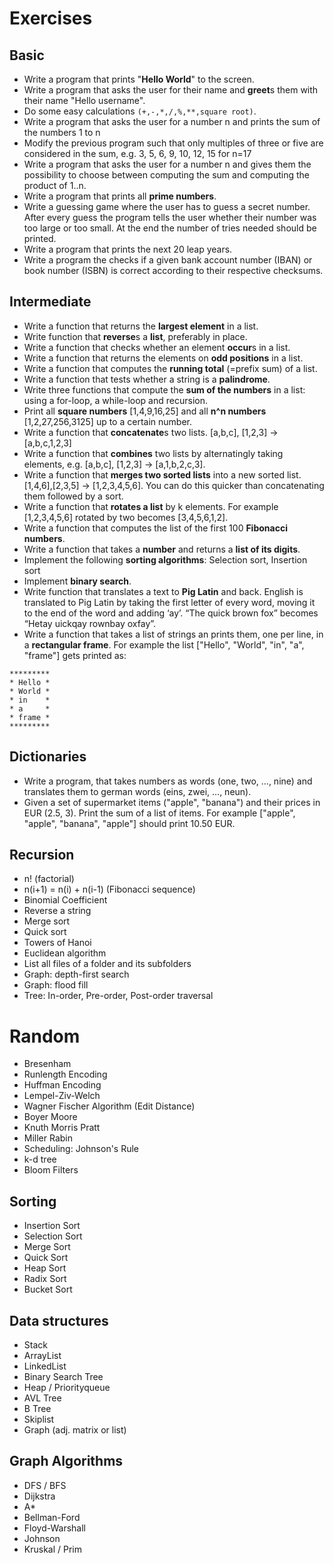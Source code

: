 # Exercises

## Basic

+ Write a program that prints "**Hello World**" to the screen.
+ Write a program that asks the user for their name and **greet**s them with their name "Hello username".
+ Do some easy calculations `(+,-,*,/,%,**,square root)`.
+ Write a program that asks the user for a number n and prints the sum of the numbers 1 to n
+ Modify the previous program such that only multiples of three or five are considered in the sum, e.g. 3, 5, 6, 9, 10, 12, 15 for n=17
+ Write a program that asks the user for a number n and gives them the possibility to choose between computing the sum and computing the product of 1..n.
+ Write a program that prints all **prime numbers**.
+ Write a guessing game where the user has to guess a secret number. After every guess the program tells the user whether their number was too large or too small. At the end the number of tries needed should be printed.
+ Write a program that prints the next 20 leap years.
+ Write a program the checks if a given bank account number (IBAN) or book number (ISBN) is correct according to their respective checksums.

## Intermediate

+ Write a function that returns the **largest element** in a list.
+ Write function that **reverse**s a **list**, preferably in place.
+ Write a function that checks whether an element **occur**s in a list.
+ Write a function that returns the elements on **odd positions** in a list.
+ Write a function that computes the **running total** (=prefix sum) of a list.
+ Write a function that tests whether a string is a **palindrome**.
+ Write three functions that compute the **sum of the numbers** in a list: using a for-loop, a while-loop and recursion.
+ Print all **square numbers** [1,4,9,16,25] and all **n^n numbers** [1,2,27,256,3125] up to a certain number.
+ Write a function that **concatenate**s two lists. [a,b,c], [1,2,3] → [a,b,c,1,2,3]
+ Write a function that **combines** two lists by alternatingly taking elements, e.g. [a,b,c], [1,2,3] → [a,1,b,2,c,3].
+ Write a function that **merges two sorted lists** into a new sorted list. [1,4,6],[2,3,5] → [1,2,3,4,5,6]. You can do this quicker than concatenating them followed by a sort.
+ Write a function that **rotates a list** by k elements. For example [1,2,3,4,5,6] rotated by two becomes [3,4,5,6,1,2].
+ Write a function that computes the list of the first 100 **Fibonacci numbers**.
+ Write a function that takes a **number** and returns a **list of its digits**.
+ Implement the following **sorting algorithms**: Selection sort, Insertion sort
+ Implement **binary search**.
+ Write function that translates a text to **Pig Latin** and back. English is translated to Pig Latin by taking the first letter of every word, moving it to the end of the word and adding ‘ay’. “The quick brown fox” becomes “Hetay uickqay rownbay oxfay”.
+ Write a function that takes a list of strings an prints them, one per line, in a **rectangular frame**. For example the list ["Hello", "World", "in", "a", "frame"] gets printed as:
```
*********
* Hello *
* World *
* in    *
* a     *
* frame *
*********
```

## Dictionaries

+ Write a program, that takes numbers as words (one, two, ..., nine) and translates them to german words (eins, zwei, ..., neun).
+ Given a set of supermarket items ("apple", "banana") and their prices in EUR (2.5, 3). Print the sum of a list of items. For example ["apple", "apple", "banana", "apple"] should print 10.50 EUR.


## Recursion

+ n! (factorial)
+ n(i+1) = n(i) + n(i-1) (Fibonacci sequence)
+ Binomial Coefficient
+ Reverse a string
+ Merge sort
+ Quick sort
+ Towers of Hanoi
+ Euclidean algorithm
+ List all files of a folder and its subfolders
+ Graph: depth-first search
+ Graph: flood fill
+ Tree: In-order, Pre-order, Post-order traversal

# Random
+ Bresenham
+ Runlength Encoding
+ Huffman Encoding
+ Lempel-Ziv-Welch
+ Wagner Fischer Algorithm (Edit Distance)
+ Boyer Moore
+ Knuth Morris Pratt
+ Miller Rabin
+ Scheduling: Johnson's Rule	
+ k-d tree
+ Bloom Filters

## Sorting
+ Insertion Sort
+ Selection Sort
+ Merge Sort
+ Quick Sort
+ Heap Sort
+ Radix Sort
+ Bucket Sort

## Data structures
+ Stack
+ ArrayList
+ LinkedList
+ Binary Search Tree
+ Heap / Priorityqueue
+ AVL Tree
+ B Tree
+ Skiplist
+ Graph (adj. matrix or list)

## Graph Algorithms
+ DFS / BFS
+ Dijkstra
+ A*
+ Bellman-Ford
+ Floyd-Warshall
+ Johnson
+ Kruskal / Prim



	
	


